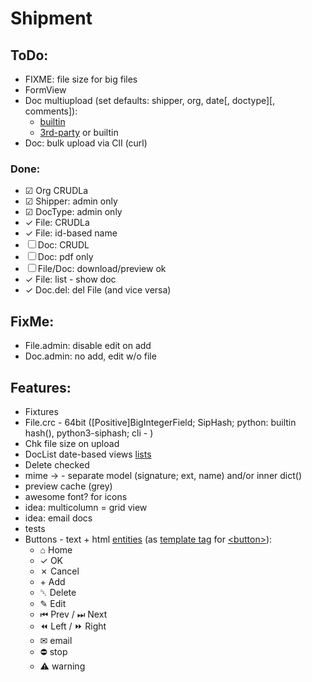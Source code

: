 # Shipment

## ToDo:
- FIXME: file size for big files
- FormView
- Doc multiupload (set defaults: shipper, org, date[, doctype][, comments]):
  - [builtin](https://docs.djangoproject.com/en/3.0/topics/http/file-uploads/#uploading-multiple-files)
  - [3rd-party](https://github.com/Chive/django-multiupload) or builtin
- Doc: bulk upload via ClI (curl)

### Done:
- &#9745; Org CRUDLa
- &#9745; Shipper: admin only
- &#9745; DocType: admin only
- &check; File: CRUDLa
- &check; File: id-based name
- &#9744; Doc: CRUDL
- &#9744; Doc: pdf only
- &#9744; File/Doc: download/preview ok
- &check; File: list - show doc
- &check; Doc.del: del File (and vice versa)

## FixMe:
- File.admin: disable edit on add
- Doc.admin: no add, edit w/o file

## Features:
- Fixtures
- File.crc - 64bit ([Positive]BigIntegerField; SipHash; python: builtin hash(), python3-siphash; cli - )
- Chk file size on upload
- DocList date-based views [lists](https://docs.djangoproject.com/en/3.0/ref/class-based-views/generic-date-based/)
- Delete checked
- mime &rarr; - separate model (signature; ext, name) and/or inner dict()
- preview cache (grey)
- awesome font? for icons
- idea: multicolumn = grid view
- idea: email docs
- tests
- Buttons - text + html [entities](https://www.amp-what.com/unicode/search/home)
  (as [template tag](https://docs.djangoproject.com/en/3.0/howto/custom-template-tags/)
  for [&lt;button&gt;](http://htmlbook.ru/html/button)):
  - &#8962; Home
  - &check; OK
  - &cross; Cancel
  - &plus; Add
  - &#9249; Delete
  - &#9998; Edit
  - &#9198; Prev / &#9197; Next
  - &#9194; Left / &#9193; Right
  - &#9993; email
  - &#9940; stop
  - &#9888; warning
